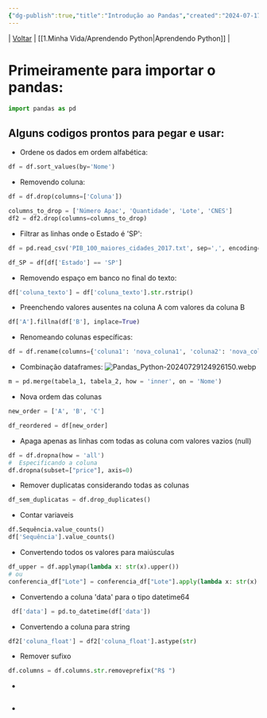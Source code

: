 ```yaml
---
{"dg-publish":true,"title":"Introdução ao Pandas","created":"2024-07-17","tags":["pessoal/web","pessoal/estudos","python"],"permalink":"/1-minha-vida/introducao-ao-pandas/","dgPassFrontmatter":true}
---
```


| [Voltar](index) | [[1.Minha Vida/Aprendendo Python\|Aprendendo Python]] |
# Primeiramente para importar o pandas:
```python
import pandas as pd
```
## Alguns codigos prontos para pegar e usar:
- Ordene os dados em ordem alfabética:
```python
df = df.sort_values(by='Nome')
```
- Removendo coluna:
```python
df = df.drop(columns=['Coluna'])

columns_to_drop = ['Número Apac', 'Quantidade', 'Lote', 'CNES']
df2 = df2.drop(columns=columns_to_drop)
```
- Filtrar as linhas onde o Estado é 'SP':
```python
df = pd.read_csv('PIB_100_maiores_cidades_2017.txt', sep=',', encoding='latin-1')

df_SP = df[df['Estado'] == 'SP']
```
- Removendo espaço em banco no final do texto:
```python
df['coluna_texto'] = df['coluna_texto'].str.rstrip()
```
- Preenchendo valores ausentes na coluna A com valores da coluna B 
```python
df['A'].fillna(df['B'], inplace=True)
```
- Renomeando colunas específicas:
```python
df = df.rename(columns={'coluna1': 'nova_coluna1', 'coluna2': 'nova_coluna2'})
```
- Combinação dataframes:
![Pandas_Python-20240729124926150.webp](/img/user/0.Settings/img/Pandas_Python-20240729124926150.webp)
```python
m = pd.merge(tabela_1, tabela_2, how = 'inner', on = 'Nome')
```
- Nova ordem das colunas 
```python
new_order = ['A', 'B', 'C'] 

df_reordered = df[new_order]
```
- Apaga apenas as linhas com todas as coluna com valores vazios (null)
```python
df = df.dropna(how = 'all')
#  Especificando a coluna
df.dropna(subset=["price"], axis=0)
```
- Remover duplicatas considerando todas as colunas 
```python
df_sem_duplicatas = df.drop_duplicates()
```
- Contar variaveis
```python
df.Sequência.value_counts()
df['Sequência'].value_counts()
```
- Convertendo todos os valores para maiúsculas 
```python
df_upper = df.applymap(lambda x: str(x).upper())
# ou
conferencia_df["Lote"] = conferencia_df["Lote"].apply(lambda x: str(x).upper())
```
- Convertendo a coluna 'data' para o tipo datetime64
```python
 df['data'] = pd.to_datetime(df['data'])
```
- Convertendo a coluna para string
```python
df2['coluna_float'] = df2['coluna_float'].astype(str)
```
- Remover sufixo
```python
df.columns = df.columns.str.removeprefix("R$ ")
```
- 
```python

```
- 
```python

```

